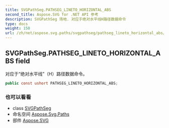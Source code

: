 ```yaml
---
title: SVGPathSeg.PATHSEG_LINETO_HORIZONTAL_ABS
second_title: Aspose.SVG for .NET API 参考
description: SVGPathSeg 场地. 对应于绝对水平线H路径数据命令
type: docs
weight: 150
url: /zh/net/aspose.svg.paths/svgpathseg/pathseg_lineto_horizontal_abs/
---
```

## SVGPathSeg.PATHSEG_LINETO_HORIZONTAL_ABS field

对应于“绝对水平线”（H）路径数据命令。

```csharp
public const ushort PATHSEG_LINETO_HORIZONTAL_ABS;
```

### 也可以看看

* class [SVGPathSeg](../)
* 命名空间 [Aspose.Svg.Paths](../../svgpathseg/)
* 部件 [Aspose.SVG](../../../)


